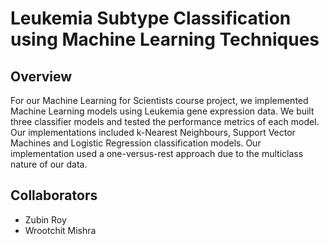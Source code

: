 # Leukemia Subtype Classification using Machine Learning Techniques

## **Overview**

For our Machine Learning for Scientists course project, we implemented Machine Learning models using Leukemia gene expression data. We built three classifier models and tested the performance metrics of each model. 
Our implementations included k-Nearest Neighbours, Support Vector Machines and Logistic Regression classification models. Our implementation used a one-versus-rest approach due to the multiclass nature of our data.


## **Collaborators**
+ Zubin Roy
+ Wrootchit Mishra
